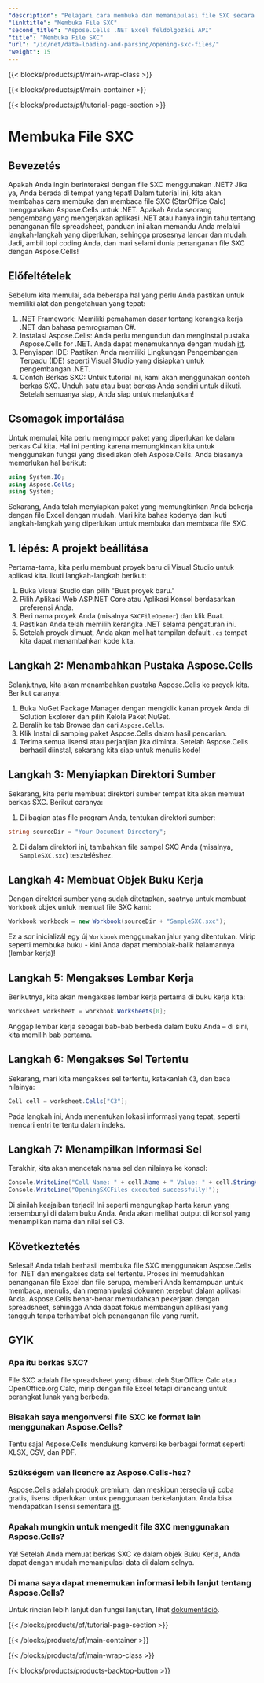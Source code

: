 ```yaml
---
"description": "Pelajari cara membuka dan memanipulasi file SXC secara efisien dalam .NET menggunakan Aspose.Cells. Tutorial langkah demi langkah dengan contoh kode."
"linktitle": "Membuka File SXC"
"second_title": "Aspose.Cells .NET Excel feldolgozási API"
"title": "Membuka File SXC"
"url": "/id/net/data-loading-and-parsing/opening-sxc-files/"
"weight": 15
---
```


{{< blocks/products/pf/main-wrap-class >}}

{{< blocks/products/pf/main-container >}}

{{< blocks/products/pf/tutorial-page-section >}}

# Membuka File SXC

## Bevezetés
Apakah Anda ingin berinteraksi dengan file SXC menggunakan .NET? Jika ya, Anda berada di tempat yang tepat! Dalam tutorial ini, kita akan membahas cara membuka dan membaca file SXC (StarOffice Calc) menggunakan Aspose.Cells untuk .NET. Apakah Anda seorang pengembang yang mengerjakan aplikasi .NET atau hanya ingin tahu tentang penanganan file spreadsheet, panduan ini akan memandu Anda melalui langkah-langkah yang diperlukan, sehingga prosesnya lancar dan mudah. 
Jadi, ambil topi coding Anda, dan mari selami dunia penanganan file SXC dengan Aspose.Cells!
## Előfeltételek
Sebelum kita memulai, ada beberapa hal yang perlu Anda pastikan untuk memiliki alat dan pengetahuan yang tepat:
1. .NET Framework: Memiliki pemahaman dasar tentang kerangka kerja .NET dan bahasa pemrograman C#.
2. Instalasi Aspose.Cells: Anda perlu mengunduh dan menginstal pustaka Aspose.Cells for .NET. Anda dapat menemukannya dengan mudah [itt](https://releases.aspose.com/cells/net/).
3. Penyiapan IDE: Pastikan Anda memiliki Lingkungan Pengembangan Terpadu (IDE) seperti Visual Studio yang disiapkan untuk pengembangan .NET.
4. Contoh Berkas SXC: Untuk tutorial ini, kami akan menggunakan contoh berkas SXC. Unduh satu atau buat berkas Anda sendiri untuk diikuti.
Setelah semuanya siap, Anda siap untuk melanjutkan!
## Csomagok importálása
Untuk memulai, kita perlu mengimpor paket yang diperlukan ke dalam berkas C# kita. Hal ini penting karena memungkinkan kita untuk menggunakan fungsi yang disediakan oleh Aspose.Cells. Anda biasanya memerlukan hal berikut:
```csharp
using System.IO;
using Aspose.Cells;
using System;
```
Sekarang, Anda telah menyiapkan paket yang memungkinkan Anda bekerja dengan file Excel dengan mudah. Mari kita bahas kodenya dan ikuti langkah-langkah yang diperlukan untuk membuka dan membaca file SXC.

## 1. lépés: A projekt beállítása
Pertama-tama, kita perlu membuat proyek baru di Visual Studio untuk aplikasi kita. Ikuti langkah-langkah berikut:
1. Buka Visual Studio dan pilih "Buat proyek baru."
2. Pilih Aplikasi Web ASP.NET Core atau Aplikasi Konsol berdasarkan preferensi Anda.
3. Beri nama proyek Anda (misalnya `SXCFileOpener`) dan klik Buat.
4. Pastikan Anda telah memilih kerangka .NET selama pengaturan ini.
5. Setelah proyek dimuat, Anda akan melihat tampilan default `.cs` tempat kita dapat menambahkan kode kita.
## Langkah 2: Menambahkan Pustaka Aspose.Cells
Selanjutnya, kita akan menambahkan pustaka Aspose.Cells ke proyek kita. Berikut caranya:
1. Buka NuGet Package Manager dengan mengklik kanan proyek Anda di Solution Explorer dan pilih Kelola Paket NuGet.
2. Beralih ke tab Browse dan cari `Aspose.Cells`.
3. Klik Instal di samping paket Aspose.Cells dalam hasil pencarian.
4. Terima semua lisensi atau perjanjian jika diminta.
Setelah Aspose.Cells berhasil diinstal, sekarang kita siap untuk menulis kode!
## Langkah 3: Menyiapkan Direktori Sumber
Sekarang, kita perlu membuat direktori sumber tempat kita akan memuat berkas SXC. Berikut caranya:
1. Di bagian atas file program Anda, tentukan direktori sumber:
```csharp
string sourceDir = "Your Document Directory";
```
2. Di dalam direktori ini, tambahkan file sampel SXC Anda (misalnya, `SampleSXC.sxc`) teszteléshez.
## Langkah 4: Membuat Objek Buku Kerja
Dengan direktori sumber yang sudah ditetapkan, saatnya untuk membuat `Workbook` objek untuk memuat file SXC kami:
```csharp
Workbook workbook = new Workbook(sourceDir + "SampleSXC.sxc");
```
Ez a sor inicializál egy új `Workbook` menggunakan jalur yang ditentukan. Mirip seperti membuka buku - kini Anda dapat membolak-balik halamannya (lembar kerja)!
## Langkah 5: Mengakses Lembar Kerja
Berikutnya, kita akan mengakses lembar kerja pertama di buku kerja kita:
```csharp
Worksheet worksheet = workbook.Worksheets[0];
```
Anggap lembar kerja sebagai bab-bab berbeda dalam buku Anda – di sini, kita memilih bab pertama.
## Langkah 6: Mengakses Sel Tertentu
Sekarang, mari kita mengakses sel tertentu, katakanlah `C3`, dan baca nilainya:
```csharp
Cell cell = worksheet.Cells["C3"];
```
Pada langkah ini, Anda menentukan lokasi informasi yang tepat, seperti mencari entri tertentu dalam indeks. 
## Langkah 7: Menampilkan Informasi Sel
Terakhir, kita akan mencetak nama sel dan nilainya ke konsol:
```csharp
Console.WriteLine("Cell Name: " + cell.Name + " Value: " + cell.StringValue);
Console.WriteLine("OpeningSXCFiles executed successfully!");
```
Di sinilah keajaiban terjadi! Ini seperti mengungkap harta karun yang tersembunyi di dalam buku Anda. Anda akan melihat output di konsol yang menampilkan nama dan nilai sel C3.

## Következtetés
Selesai! Anda telah berhasil membuka file SXC menggunakan Aspose.Cells for .NET dan mengakses data sel tertentu. Proses ini memudahkan penanganan file Excel dan file serupa, memberi Anda kemampuan untuk membaca, menulis, dan memanipulasi dokumen tersebut dalam aplikasi Anda. 
Aspose.Cells benar-benar memudahkan pekerjaan dengan spreadsheet, sehingga Anda dapat fokus membangun aplikasi yang tangguh tanpa terhambat oleh penanganan file yang rumit.
## GYIK
### Apa itu berkas SXC?
File SXC adalah file spreadsheet yang dibuat oleh StarOffice Calc atau OpenOffice.org Calc, mirip dengan file Excel tetapi dirancang untuk perangkat lunak yang berbeda.
### Bisakah saya mengonversi file SXC ke format lain menggunakan Aspose.Cells?
Tentu saja! Aspose.Cells mendukung konversi ke berbagai format seperti XLSX, CSV, dan PDF.
### Szükségem van licencre az Aspose.Cells-hez?
Aspose.Cells adalah produk premium, dan meskipun tersedia uji coba gratis, lisensi diperlukan untuk penggunaan berkelanjutan. Anda bisa mendapatkan lisensi sementara [itt](https://purchase.aspose.com/temporary-license/).
### Apakah mungkin untuk mengedit file SXC menggunakan Aspose.Cells?
Ya! Setelah Anda memuat berkas SXC ke dalam objek Buku Kerja, Anda dapat dengan mudah memanipulasi data di dalam selnya.
### Di mana saya dapat menemukan informasi lebih lanjut tentang Aspose.Cells?
Untuk rincian lebih lanjut dan fungsi lanjutan, lihat [dokumentáció](https://reference.aspose.com/cells/net/).

{{< /blocks/products/pf/tutorial-page-section >}}

{{< /blocks/products/pf/main-container >}}

{{< /blocks/products/pf/main-wrap-class >}}

{{< blocks/products/products-backtop-button >}}